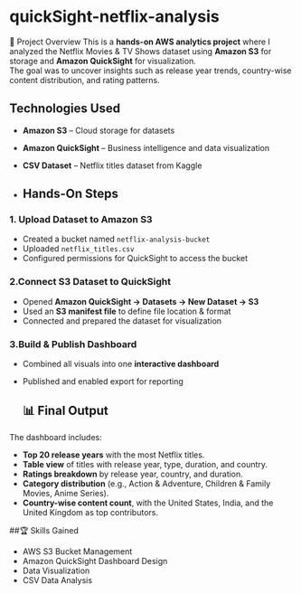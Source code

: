 # quickSight-netflix-analysis

📌 Project Overview
This is a **hands-on AWS analytics project** where I analyzed the Netflix Movies & TV Shows dataset using **Amazon S3** for storage and **Amazon QuickSight** for visualization.  
The goal was to uncover insights such as release year trends, country-wise content distribution, and rating patterns.

## Technologies Used
- **Amazon S3** – Cloud storage for datasets
- **Amazon QuickSight** – Business intelligence and data visualization
- **CSV Dataset** – Netflix titles dataset from Kaggle

- ## Hands-On Steps

### 1️. Upload Dataset to Amazon S3
- Created a bucket named `netflix-analysis-bucket`
- Uploaded `netflix_titles.csv`
- Configured permissions for QuickSight to access the bucket

### 2️.Connect S3 Dataset to QuickSight
- Opened **Amazon QuickSight → Datasets → New Dataset → S3**
- Used an **S3 manifest file** to define file location & format
- Connected and prepared the dataset for visualization


### 3.Build & Publish Dashboard
- Combined all visuals into one **interactive dashboard**
- Published and enabled export for reporting

  ## 📊 Final Output
The dashboard includes:
- **Top 20 release years** with the most Netflix titles.
- **Table view** of titles with release year, type, duration, and country.
- **Ratings breakdown** by release year, country, and duration.
- **Category distribution** (e.g., Action & Adventure, Children & Family Movies, Anime Series).
- **Country-wise content count**, with the United States, India, and the United Kingdom as top contributors.


##🏆 Skills Gained
- AWS S3 Bucket Management
- Amazon QuickSight Dashboard Design
- Data Visualization
- CSV Data Analysis

